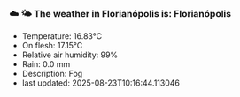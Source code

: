 ### ☁️ 🌤️  The weather in Florianópolis is: Florianópolis

- Temperature: 16.83°C
- On flesh: 17.15°C
- Relative air humidity: 99%
- Rain: 0.0 mm
- Description: Fog
- last updated: 2025-08-23T10:16:44.113046

